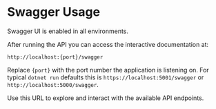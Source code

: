 # Swagger Usage

Swagger UI is enabled in all environments.

After running the API you can access the interactive documentation at:

```
http://localhost:{port}/swagger
```

Replace `{port}` with the port number the application is listening on. For typical `dotnet run` defaults this is `https://localhost:5001/swagger` or `http://localhost:5000/swagger`.

Use this URL to explore and interact with the available API endpoints.
